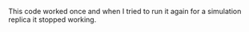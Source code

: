 This code worked once and when I tried to run it again for a simulation replica it stopped working.
